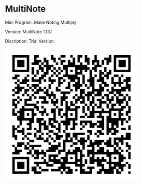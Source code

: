 # MultiNote
Mini Program: Make Noting Multiply

Version: MultiNote 1.13.1

Discription: Trial Version

![](https://github.com/iClassic-Live/MultiNote/blob/master/images/MultiNote%201.13.1.jpg?raw=true)
